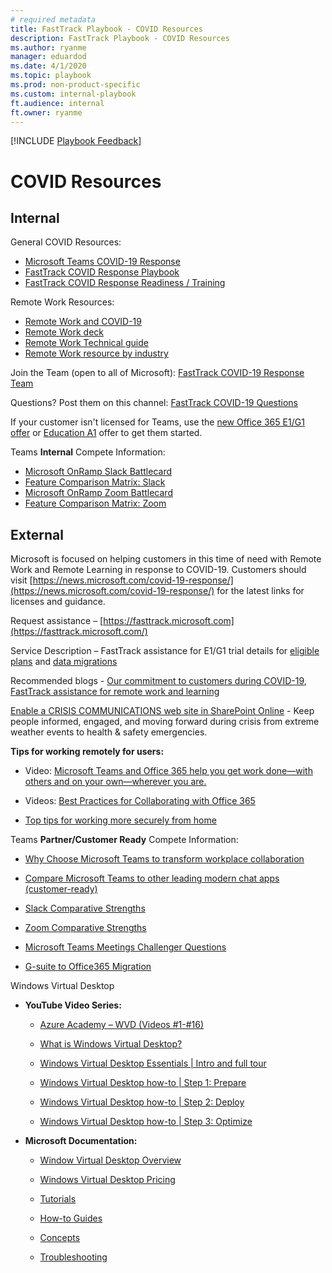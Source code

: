 ```yaml
---  
# required metadata  
title: FastTrack Playbook - COVID Resources 
description: FastTrack Playbook - COVID Resources
ms.author: ryanme  
manager: eduardod  
ms.date: 4/1/2020  
ms.topic: playbook  
ms.prod: non-product-specific  
ms.custom: internal-playbook  
ft.audience: internal  
ft.owner: ryanme
---   
```

[!INCLUDE [Playbook Feedback](./includes/questions-feedback.md)]

# COVID Resources  

## Internal  

General COVID Resources:

- [Microsoft Teams COVID-19 Response](https://microsoft.sharepoint.com/teams/MicrosoftTeamsCOVID-19Response?e=1%3a4661ce1cf9c94251a673dfa937b2abcd)  
- [FastTrack COVID Response Playbook](https://aka.ms/fasttrackcovid19)  
- [FastTrack COVID Response Readiness / Training](https://aka.ms/fasttrackcovid19readiness)

Remote Work Resources:

- [Remote Work and COVID-19 ](https://aka.ms/startremotework)
- [Remote Work deck ](https://aka.ms/remoteworkdeck)
- [Remote Work Technical guide](https://microsoft.sharepoint.com/teams/MicrosoftRemoteWork/SiteAssets/Forms/AllItems.aspx?id=%2Fteams%2FMicrosoftRemoteWork%2FSiteAssets%2FSitePages%2FMicrosoftRemoteWork%2F2036747325Enable%20Remote%20Work.pdf&parent=%2Fteams%2FMicrosoftRemoteWork%2FSiteAssets%2FSitePages%2FMicrosoftRemoteWork)
- [Remote Work resource by industry](https://aka.ms/IndustryRemoteWork)  

Join the Team (open to all of Microsoft): [FastTrack COVID-19 Response Team](https://teams.microsoft.com/l/team/19:48480c7af49d4e53bb3e9381e1a1ec8f%40thread.tacv2/conversations?groupId=82650ff5-da27-444f-b7cb-186008e75de5&tenantId=72f988bf-86f1-41af-91ab-2d7cd011db47)  

Questions? Post them on this channel: [FastTrack COVID-19 Questions](https://aka.ms/ftcovid19)  

If your customer isn't licensed for Teams, use the
[new Office 365 E1/G1 offer](https://transform.microsoft.com/customer-trials?tab=o365e1trial) or [Education A1](https://microsoft.sharepoint.com/:w:/r/teams/MicrosoftTeamsCOVID-19Response/_layouts/15/Doc.aspx?sourcedoc=%7b36EEBE2A-A96D-4CB0-9DA4-4A5465176D3D%7d&file=Microsoft%20Teams%20Trial%20Options.docx&action=default&mobileredirect=true) offer to get them started.

Teams **Internal** Compete Information:  

- [Microsoft OnRamp Slack Battlecard](https://transform.microsoft.com/download?assetname=assets%2FCompete-Teamwork_Slack%20Battlecard.pdf)
- [Feature Comparison Matrix: Slack](https://transform.microsoft.com/download?assetname=assets%2FCompete-Teamwork_Slack%20Comparison%20Matrix.pdf)
- [Microsoft OnRamp Zoom Battlecard](https://transform.microsoft.com/download?assetname=assets%2FCompete-Teamwork_Zoom%20Battlecard.pdf)
- [Feature Comparison Matrix: Zoom](https://transform.microsoft.com/download?assetname=assets%2FZoom%20Comparison%20Matrix.pdf)

## External

Microsoft is focused on helping customers in this time of need with
Remote Work and Remote Learning in response to COVID-19. Customers
should visit
[https://news.microsoft.com/covid-19-response/](https://news.microsoft.com/covid-19-response/)
for the latest links for licenses and guidance.

Request assistance –
[https://fasttrack.microsoft.com](https://fasttrack.microsoft.com/)

Service Description – FastTrack assistance for E1/G1 trial details for
[eligible
plans](https://docs.microsoft.com/en-us/fasttrack/m365-eligible-services-and-plans)
and [data
migrations](https://docs.microsoft.com/en-us/fasttrack/o365-data-migration)

Recommended blogs - [Our commitment to customers
during
COVID-19](https://www.microsoft.com/en-us/microsoft-365/blog/2020/03/05/our-commitment-to-customers-during-covid-19/),
[FastTrack assistance for remote work and
learning](https://techcommunity.microsoft.com/t5/fasttrack-blog/fasttrack-assistance-for-setting-up-remote-work-and-learning/ba-p/1286415)

[Enable a CRISIS COMMUNICATIONS web site in
SharePoint
Online](https://lookbook.microsoft.com/details/8f8337d2-b1f6-4a84-91a4-9081f841f0f6) - Keep people informed, engaged, and moving forward during crisis from
extreme weather events to health & safety emergencies.

**Tips for working remotely for users:**

  - Video: [Microsoft Teams and Office 365 help
    you get work done—with others and on your own—wherever you
    are.](https://support.office.com/en-us/article/work-remotely-2bf4ff0f-00a5-40e8-8641-58d4190f6aa0)

  - Videos: [Best Practices for Collaborating
    with Office
    365](https://support.microsoft.com/en-us/office/best-practices-for-collaborating-with-office-365-5144136b-1ff8-476f-bcba-00de0bdaa600?wt.mc_id=otc_home&ui=en-us&rs=en-us&ad=us)

  - [Top tips for working more securely from
    home](https://support.office.com/article/top-tips-for-working-more-securely-from-home-c3e6c940-43a6-43a3-b780-b8784776c2a8)

Teams **Partner/Customer Ready** Compete Information:

  - [Why Choose Microsoft Teams to transform
    workplace
    collaboration](https://transform.microsoft.com/download?assetname=assets%2FWhy%20Choose%20Microsoft%20Teams%20to%20transform%20workplace%20collaboration.pdf)

  - [Compare Microsoft Teams to other leading
    modern chat apps
    (customer-ready)](https://transform.microsoft.com/download?assetname=assets%2FCompare%20Microsoft%20Teams%20to%20other%20leading%20modern%20chat%20apps.pdf)

  - [Slack Comparative
    Strengths](https://transform.microsoft.com/download?assetname=assets%2FSlack%20Comparative%20Strengths.pdf)

  - [Zoom Comparative
    Strengths](https://transform.microsoft.com/download?assetname=assets%2FZoom%20Comparative%20Strengths.pdf)

  - [Microsoft Teams Meetings Challenger
    Questions](https://transform.microsoft.com/download?assetname=assets%2FMicrosoft%20Teams%20Meetings%20Challenger%20Questions.pdf)

  - [G-suite to Office365
    Migration](https://docs.microsoft.com/en-us/exchange/mailbox-migration/migrating-imap-mailboxes/migrate-g-suite-mailboxes)

Windows Virtual Desktop

  - **YouTube Video Series:**
    
      - [Azure Academy – WVD (Videos
        \#1-\#16)](https://www.youtube.com/watch?v=qtx3rippZJQ&list=PL-V4YVm6AmwXGvQ46W8mHkpvm6S5IIitK)
    
      - [What is Windows Virtual
        Desktop?](https://www.youtube.com/watch?v=30dOLcZ4_9U)
    
      - [Windows Virtual Desktop Essentials | Intro and full
        tour](https://www.youtube.com/watch?v=NQFtI3JLtaU)
    
      - [Windows Virtual Desktop how-to | Step 1:
        Prepare](https://www.youtube.com/watch?v=yAKmuZpwVyg)
    
      - [Windows Virtual Desktop how-to | Step 2:
        Deploy](https://www.youtube.com/watch?v=Xhu7CltjS8w)
    
      - [Windows Virtual Desktop how-to | Step 3:
        Optimize](https://www.youtube.com/watch?v=I8gcl8Zvcps)

  - **Microsoft Documentation:**
    
      - [Window Virtual Desktop
        Overview](https://azure.microsoft.com/en-us/services/virtual-desktop/)
    
      - [Windows Virtual Desktop
        Pricing](https://azure.microsoft.com/en-us/pricing/details/virtual-desktop/)
    
      - [Tutorials](https://docs.microsoft.com/en-us/azure/virtual-desktop/tenant-setup-azure-active-directory)
    
      - [How-to
        Guides](https://docs.microsoft.com/en-us/azure/virtual-desktop/connect-windows-7-and-10)
    
      - [Concepts](https://docs.microsoft.com/en-us/azure/virtual-desktop/environment-setup)
    
      - [Troubleshooting](https://docs.microsoft.com/en-us/azure/virtual-desktop/troubleshoot-set-up-overview)